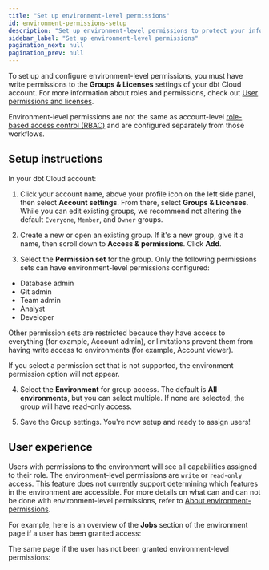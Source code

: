 ```yaml
---
title: "Set up environment-level permissions"
id: environment-permissions-setup
description: "Set up environment-level permissions to protect your information"
sidebar_label: "Set up environment-level permissions"
pagination_next: null
pagination_prev: null
---
```


To set up and configure environment-level permissions, you must have write permissions to the **Groups & Licenses** settings of your dbt Cloud account. For more information about roles and permissions, check out [User permissions and licenses](/docs/cloud/manage-access/seats-and-users).

Environment-level permissions are not the same as account-level [role-based access control (RBAC)](/docs/cloud/manage-access/about-user-access#role-based-access-control) and are configured separately from those workflows.

## Setup instructions

In your dbt Cloud account:

1. Click your account name, above your profile icon on the left side panel, then select **Account settings**. From there, select **Groups & Licenses**. While you can edit existing groups, we recommend not altering the default `Everyone`, `Member`, and `Owner` groups.

<Lightbox src="/img/docs/dbt-cloud/groups-and-licenses.png" width="80%" title="Groups & Licenses page in dbt Cloud with the default groups highlighted."/>

2. Create a new or open an existing group. If it's a new group, give it a name, then scroll down to **Access & permissions**. Click **Add**.

<Lightbox src="/img/docs/dbt-cloud/add-permissions.png" width="80%" title="The Access & permissions section with the Add button highlighted."/>

3. Select the **Permission set** for the group. Only the following permissions sets can have environment-level permissions configured:

- Database admin
- Git admin
- Team admin
- Analyst
- Developer

Other permission sets are restricted because they have access to everything (for example, Account admin), or limitations prevent them from having write access to environments (for example, Account viewer).

If you select a permission set that is not supported, the environment permission option will not appear.

<Lightbox src="/img/docs/dbt-cloud/no-option.png" width="80%" title="The view of the permissions box if there is no option for environment permissions."/>

4. Select the **Environment** for group access. The default is **All environments**, but you can select multiple. If none are selected, the group will have read-only access.

<Lightbox src="/img/docs/dbt-cloud/environment-options.png" width="80%" title="A list of available environments with the Staging and General boxes selected."/>

5. Save the Group settings. You're now setup and ready to assign users!

## User experience

Users with permissions to the environment will see all capabilities assigned to their role. The environment-level permissions are `write` or `read-only` access. This feature does not currently support determining which features in the environment are accessible. For more details on what can and can not be done with environment-level permissions, refer to [About environment-permissions](/docs/cloud/manage-access/environment-permissions).

For example, here is an overview of the **Jobs** section of the environment page if a user has been granted access:

<Lightbox src="/img/docs/dbt-cloud/write-access.png" width="80%" title="The jobs page with write access and the 'Create job' button visible ."/>

The same page if the user has not been granted environment-level permissions:

<Lightbox src="/img/docs/dbt-cloud/read-only-access.png" width="80%" title="The jobs page with read-only access and the 'Create job' button is not visible ."/>

